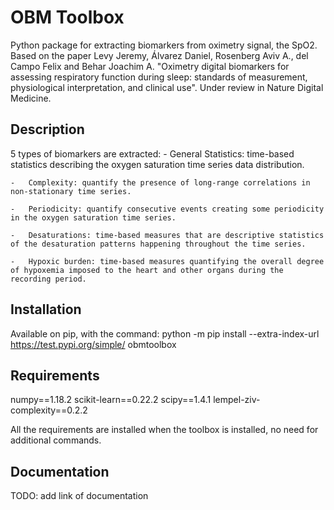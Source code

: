 # OBM Toolbox

Python package for extracting biomarkers from oximetry signal, the SpO2.
Based on the paper Levy Jeremy, Álvarez Daniel, Rosenberg Aviv A., del Campo Felix and Behar Joachim A. "Oximetry digital biomarkers for assessing respiratory function during sleep: standards of measurement, physiological interpretation, and clinical use". 
Under review in Nature Digital Medicine.

## Description

5 types of biomarkers are extracted:
	-	General Statistics: time-based statistics describing the oxygen saturation time series data distribution.
	
	-	Complexity: quantify the presence of long-range correlations in non-stationary time series.
	
	-	Periodicity: quantify consecutive events creating some periodicity in the oxygen saturation time series.
	
	-	Desaturations: time-based measures that are descriptive statistics of the desaturation patterns happening throughout the time series.

	-	Hypoxic burden: time-based measures quantifying the overall degree of hypoxemia imposed to the heart and other organs during the recording period.

## Installation

Available on pip, with the command: 
python -m pip install --extra-index-url https://test.pypi.org/simple/ obmtoolbox

## Requirements

numpy==1.18.2
scikit-learn==0.22.2
scipy==1.4.1
lempel-ziv-complexity==0.2.2

All the requirements are installed when the toolbox is installed, no need for additional commands.

## Documentation

TODO: add link of documentation